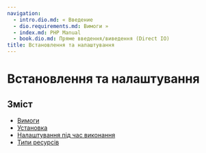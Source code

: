 ```yaml
---
navigation:
  - intro.dio.md: « Введение
  - dio.requirements.md: Вимоги »
  - index.md: PHP Manual
  - book.dio.md: Пряме введення/виведення (Direct IO)
title: Встановлення та налаштування
---
```

# Встановлення та налаштування

## Зміст

-   [Вимоги](dio.requirements.md)
-   [Установка](dio.installation.md)
-   [Налаштування під час виконання](dio.configuration.md)
-   [Типи ресурсів](dio.resources.md)
